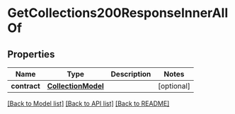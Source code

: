 # GetCollections200ResponseInnerAllOf

## Properties
Name | Type | Description | Notes
------------ | ------------- | ------------- | -------------
**contract** | [**CollectionModel**](CollectionModel.md) |  | [optional] 

[[Back to Model list]](../README.md#documentation-for-models) [[Back to API list]](../README.md#documentation-for-api-endpoints) [[Back to README]](../README.md)


